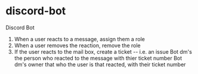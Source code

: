 # discord-bot
Discord Bot

1. When a user reacts to a message, assign them a role
2. When a user removes the reaction, remove the role
3. If the user reacts to the mail box, create a ticket -- i.e. an issue
    Bot dm's the person who reacted to the message with thier ticket number
    Bot dm's owner that who the user is that reacted, with their ticket number
